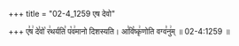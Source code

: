 +++
title = "02-4_1259 एष देवो"

+++
ए꣣ष꣢ दे꣣वो꣡ र꣢थर्यति꣣ प꣡व꣢मानो दिशस्यति। आ꣣वि꣡ष्कृ꣢णोति वग्व꣣नु꣢म् ॥ 02-4:1259 ॥